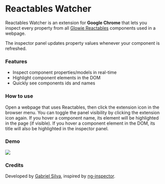 # Reactables Watcher
Reactables Watcher is an extension for **Google Chrome** that lets you inspect every property from all [Glowie Reactables](https://github.com/glowieframework/glowie-reactables) components used in a webpage.

The inspector panel updates property values whenever your component is refreshed.

### Features
- Inspect component properties/models in real-time
- Highlight component elements in the DOM
- Quickly see components ids and names

### How to use
Open a webpage that uses Reactables, then click the extension icon in the browser menu. You can toggle the panel visibility by clicking the extension icon again. If you hover a component name, its element will be highlighted in the page (if visible). If you hover a component element in the DOM, its title will also be highlighted in the inspector panel.

### Demo
<img src="https://i.imgur.com/rX7nvhK.png">

### Credits
Developed by [Gabriel Silva](https://eugabrielsilva.tk), inspired by [ng-inspector](https://github.com/rev087/ng-inspector).